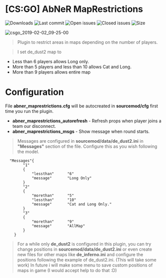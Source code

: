# [CS:GO] AbNeR MapRestrictions

![Downloads](https://img.shields.io/github/downloads/abnerfs/maprestrictions/total) ![Last commit](https://img.shields.io/github/last-commit/abnerfs/maprestrictions "Last commit") ![Open issues](https://img.shields.io/github/issues/abnerfs/maprestrictions "Open Issues") ![Closed issues](https://img.shields.io/github/issues-closed/abnerfs/maprestrictions "Closed Issues") ![Size](https://img.shields.io/github/repo-size/abnerfs/dontpad-api "Size")

![csgo_2019-02-02_09-25-00](https://user-images.githubusercontent.com/14078661/52163704-17be2800-26cd-11e9-8d09-2c859b513043.jpg)



  > Plugin to restrict areas in maps depending on the number of players.
  
> I set de_dust2 map to
  
 - Less than 6 players allows Long only.
 - More than 5 players and less than 10 allows Cat and Long.
 - More than 9 players allows entire map
 
# Configuration

File **abner_maprestrictions.cfg** will be autocreated in **sourcemod/cfg** first time you run the plugin.

- **abner_maprestrictions_autorefresh** - Refresh props when player joins a team our disconnect.
- **abner_maprestrictions_msgs** - Show message when round starts.

> Messages are configured in  **sourcemod/data/de_dust2.ini** in **"Messages"** section of the file. Configure this as you wish following the model.
 
``` 
  "Messages"{
		"1"
		{
			"lessthan"		"6"
			"message"		"Long Only"
		}
		"2"
		{
			"morethan"		"5"
			"lessthan"		"10"
			"message"		"Cat and Long Only."
		}
		"3"
		{
			"morethan"		"9"
			"message"		"AllMap"
		}
	}
 ``` 
 
 > For a while only **de_dust2** is configured in this plugin, you can try change positions in **sourcemod/data/de_dust2.ini** or even create new files for other maps like **de_inferno.ini** and configure the positions following the example of de_dust2.ini. (This will take some work)
 > In future i will make some menu to save custom positions of maps in game (I would accept help to do that :D)
 

